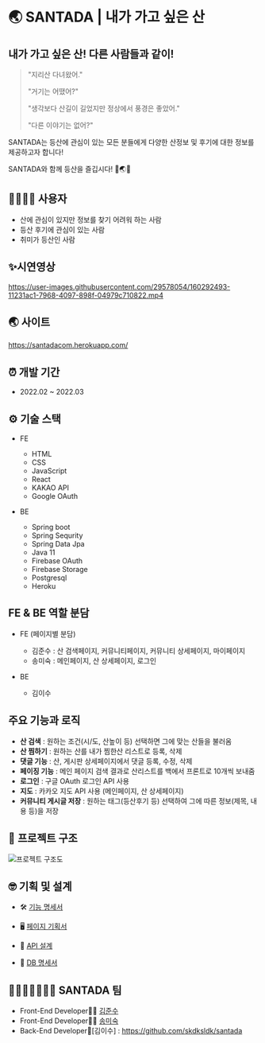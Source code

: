 # 🌏 SANTADA | 내가 가고 싶은 산

## 내가 가고 싶은 산! 다른 사람들과 같이!

> "지리산 다녀왔어."
>
> "거기는 어땠어?"
>
> "생각보다 산길이 길었지만 정상에서 풍경은 좋았어."
>
> "다른 이야기는 없어?"

SANTADA는 등산에 관심이 있는 모든 분들에게 다양한 산정보 및 후기에 대한 정보를 제공하고자 합니다!

SANTADA와 함께 등산을 즐깁시다! 🙌🌏💪

## 👨‍👩‍👧‍👦 사용자

- 산에 관심이 있지만 정보를 찾기 어려워 하는 사람
- 등산 후기에 관심이 있는 사람
- 취미가 등산인 사람

## ✨시연영상




https://user-images.githubusercontent.com/29578054/160292493-11231ac1-7968-4097-898f-04979c710822.mp4




## 🌏 사이트

<https://santadacom.herokuapp.com/>


## ⏰ 개발 기간

- 2022.02 ~ 2022.03

## ⚙️ 기술 스택

- FE

  - HTML
  - CSS
  - JavaScript
  - React
  - KAKAO API
  - Google OAuth

- BE

  - Spring boot
  - Spring Sequrity
  - Spring Data Jpa
  - Java 11
  - Firebase OAuth
  - Firebase Storage
  - Postgresql
  - Heroku

## FE & BE 역할 분담

- FE (페이지별 분담)
    - 김준수 : 산 검색페이지, 커뮤니티페이지, 커뮤니티 상세페이지, 마이페이지
    - 송미숙 : 메인페이지, 산 상세페이지, 로그인

- BE
    - 김이수


## 주요 기능과 로직

- **산 검색** : 원하는 조건(시/도, 산높이 등) 선택하면 그에 맞는 산들을 불러옴
- **산 찜하기** : 원하는 산를 내가 찜한산 리스트로 등록, 삭제
- **댓글 기능** : 산, 게시판 상세페이지에서 댓글 등록, 수정, 삭제
- **페이징 기능** : 메인 페이지 검색 결과로 산리스트를 백에서 프론트로 10개씩 보내줌
- **로그인** : 구글 OAuth 로그인 API 사용
- **지도** : 카카오 지도 API 사용 (메인페이지, 산 상세페이지)
- **커뮤니티 게시글 저장** : 원하는 태그(등산후기 등) 선택하여 그에 따른 정보(제목, 내용 등)을 저장

## 👩‍ 프로젝트 구조
![프로젝트 구조도](https://user-images.githubusercontent.com/67427856/143246534-b41ff20c-5f95-4dbb-93dd-adfc1c4b36a9.png)

## 🤓 기획 및 설계

- 🛠 [기능 명세서](https://chartreuse-saltopus-d7d.notion.site/4ca1f6752af14c0cacac490f0c462bac)

- 🖥 [페이지 기획서](https://www.figma.com/file/anF0l6sOKk9QE7FnKKPHAE/Ant-Design-Open-Source-(Community)?node-id=133949%3A182043)

- 📑 [API 설계](https://chartreuse-saltopus-d7d.notion.site/API-ed28a23d43e84f91bbebb1bcf8ad3f2d)

- 💾 [DB 명세서](https://chartreuse-saltopus-d7d.notion.site/DB-940af7144ce2452cab28e2474527a64f)

## 👩🏻‍🤝‍👩🏻👩‍💻 SANTADA 팀

- Front-End Developer👩‍💻 [김준수](https://github.com/skdksldk)
- Front-End Developer👩‍💻 [송미숙](https://github.com/songmi134)
- Back-End Developer👩‍[김이수] : https://github.com/skdksldk/santada
